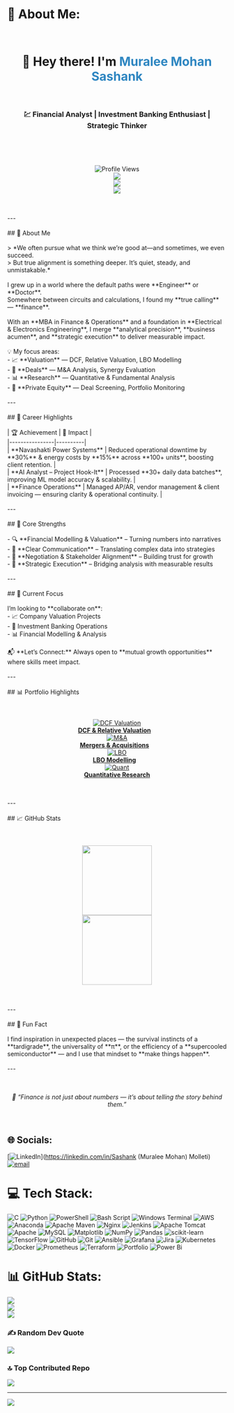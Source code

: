 # 💫 About Me:
<!-- Header --><br><h1 align="center">👋 Hey there! I'm <span style="color:#2E86C1;">Muralee Mohan Sashank</span></h1><br><h3 align="center">💹 Financial Analyst | Investment Banking Enthusiast | Strategic Thinker</h3><br><br><p align="center"><br>  <img src="https://komarev.com/ghpvc/?username=MuraleeMohanSashank&label=Profile%20Views&color=2E86C1&style=for-the-badge" alt="Profile Views"><br>  <img src="https://img.shields.io/badge/Finance%20%26%20Valuation-Expert-2E86C1?style=for-the-badge"><br>  <img src="https://img.shields.io/badge/Investment%20Banking-Passion-117A65?style=for-the-badge"><br>  <img src="https://img.shields.io/badge/Quantitative%20Research-Driven-9B59B6?style=for-the-badge"><br></p><br><br>---<br><br>## 🌟 About Me  <br><br>> *We often pursue what we think we’re good at—and sometimes, we even succeed.  <br>> But true alignment is something deeper. It’s quiet, steady, and unmistakable.*  <br><br>I grew up in a world where the default paths were **Engineer** or **Doctor**.  <br>Somewhere between circuits and calculations, I found my **true calling** — **finance**.  <br><br>With an **MBA in Finance & Operations** and a foundation in **Electrical & Electronics Engineering**, I merge **analytical precision**, **business acumen**, and **strategic execution** to deliver measurable impact.  <br><br>💡 My focus areas:  <br>- 📈 **Valuation** — DCF, Relative Valuation, LBO Modelling  <br>- 🤝 **Deals** — M&A Analysis, Synergy Evaluation  <br>- 📊 **Research** — Quantitative & Fundamental Analysis  <br>- 🏦 **Private Equity** — Deal Screening, Portfolio Monitoring  <br><br>---<br><br>## 💼 Career Highlights  <br><br>| 🏆 Achievement | 📌 Impact |<br>|----------------|----------|<br>| **Navashakti Power Systems** | Reduced operational downtime by **30%** & energy costs by **15%** across **100+ units**, boosting client retention. |<br>| **AI Analyst – Project Hook-It** | Processed **30+ daily data batches**, improving ML model accuracy & scalability. |<br>| **Finance Operations** | Managed AP/AR, vendor management & client invoicing — ensuring clarity & operational continuity. |<br><br>---<br><br>## 🧩 Core Strengths  <br><br>- 🔍 **Financial Modelling & Valuation** – Turning numbers into narratives  <br>- 💬 **Clear Communication** – Translating complex data into strategies  <br>- 🤝 **Negotiation & Stakeholder Alignment** – Building trust for growth  <br>- 🚀 **Strategic Execution** – Bridging analysis with measurable results  <br><br>---<br><br>## 🎯 Current Focus  <br><br>I’m looking to **collaborate on**:  <br>- 📈 Company Valuation Projects  <br>- 🏦 Investment Banking Operations  <br>- 📊 Financial Modelling & Analysis  <br><br>📬 **Let’s Connect:** Always open to **mutual growth opportunities** where skills meet impact.  <br><br>---<br><br>## 📊 Portfolio Highlights  <br><br><p align="center"><br>  <a href="#"><img src="https://img.icons8.com/color/96/financial-analytics.png" alt="DCF Valuation"/><br><b>DCF & Relative Valuation</b></a> &nbsp;&nbsp;<br>  <a href="#"><img src="https://img.icons8.com/color/96/handshake.png" alt="M&A"/><br><b>Mergers & Acquisitions</b></a> &nbsp;&nbsp;<br>  <a href="#"><img src="https://img.icons8.com/color/96/futures.png" alt="LBO"/><br><b>LBO Modelling</b></a> &nbsp;&nbsp;<br>  <a href="#"><img src="https://img.icons8.com/color/96/data-configuration.png" alt="Quant"/><br><b>Quantitative Research</b></a><br></p><br><br>---<br><br>## 📈 GitHub Stats  <br><br><p align="center"><br>  <img src="https://github-readme-stats.vercel.app/api?username=MuraleeMohanSashank&show_icons=true&theme=blueberry&hide_border=true" height="160"><br>  <img src="https://github-readme-stats.vercel.app/api/top-langs/?username=MuraleeMohanSashank&layout=compact&theme=blueberry&hide_border=true" height="160"><br></p><br><br>---<br><br>## 📌 Fun Fact  <br><br>I find inspiration in unexpected places — the survival instincts of a **tardigrade**, the universality of **π**, or the efficiency of a **supercooled semiconductor** — and I use that mindset to **make things happen**.<br><br>---<br><br><p align="center"><br>  <i>📌 “Finance is not just about numbers — it’s about telling the story behind them.”</i><br></p><br>


## 🌐 Socials:
[![LinkedIn](https://img.shields.io/badge/LinkedIn-%230077B5.svg?logo=linkedin&logoColor=white)](https://linkedin.com/in/Sashank (Muralee Mohan) Molleti) [![email](https://img.shields.io/badge/Email-D14836?logo=gmail&logoColor=white)](mailto:muraleemohansashank30@gmail.com) 

# 💻 Tech Stack:
![C](https://img.shields.io/badge/c-%2300599C.svg?style=for-the-badge&logo=c&logoColor=white) ![Python](https://img.shields.io/badge/python-3670A0?style=for-the-badge&logo=python&logoColor=ffdd54) ![PowerShell](https://img.shields.io/badge/PowerShell-%235391FE.svg?style=for-the-badge&logo=powershell&logoColor=white) ![Bash Script](https://img.shields.io/badge/bash_script-%23121011.svg?style=for-the-badge&logo=gnu-bash&logoColor=white) ![Windows Terminal](https://img.shields.io/badge/Windows%20Terminal-%234D4D4D.svg?style=for-the-badge&logo=windows-terminal&logoColor=white) ![AWS](https://img.shields.io/badge/AWS-%23FF9900.svg?style=for-the-badge&logo=amazon-aws&logoColor=white) ![Anaconda](https://img.shields.io/badge/Anaconda-%2344A833.svg?style=for-the-badge&logo=anaconda&logoColor=white) ![Apache Maven](https://img.shields.io/badge/Apache%20Maven-C71A36?style=for-the-badge&logo=Apache%20Maven&logoColor=white) ![Nginx](https://img.shields.io/badge/nginx-%23009639.svg?style=for-the-badge&logo=nginx&logoColor=white) ![Jenkins](https://img.shields.io/badge/jenkins-%232C5263.svg?style=for-the-badge&logo=jenkins&logoColor=white) ![Apache Tomcat](https://img.shields.io/badge/apache%20tomcat-%23F8DC75.svg?style=for-the-badge&logo=apache-tomcat&logoColor=black) ![Apache](https://img.shields.io/badge/apache-%23D42029.svg?style=for-the-badge&logo=apache&logoColor=white) ![MySQL](https://img.shields.io/badge/mysql-4479A1.svg?style=for-the-badge&logo=mysql&logoColor=white) ![Matplotlib](https://img.shields.io/badge/Matplotlib-%23ffffff.svg?style=for-the-badge&logo=Matplotlib&logoColor=black) ![NumPy](https://img.shields.io/badge/numpy-%23013243.svg?style=for-the-badge&logo=numpy&logoColor=white) ![Pandas](https://img.shields.io/badge/pandas-%23150458.svg?style=for-the-badge&logo=pandas&logoColor=white) ![scikit-learn](https://img.shields.io/badge/scikit--learn-%23F7931E.svg?style=for-the-badge&logo=scikit-learn&logoColor=white) ![TensorFlow](https://img.shields.io/badge/TensorFlow-%23FF6F00.svg?style=for-the-badge&logo=TensorFlow&logoColor=white) ![GitHub](https://img.shields.io/badge/github-%23121011.svg?style=for-the-badge&logo=github&logoColor=white) ![Git](https://img.shields.io/badge/git-%23F05033.svg?style=for-the-badge&logo=git&logoColor=white) ![Ansible](https://img.shields.io/badge/ansible-%231A1918.svg?style=for-the-badge&logo=ansible&logoColor=white) ![Grafana](https://img.shields.io/badge/grafana-%23F46800.svg?style=for-the-badge&logo=grafana&logoColor=white) ![Jira](https://img.shields.io/badge/jira-%230A0FFF.svg?style=for-the-badge&logo=jira&logoColor=white) ![Kubernetes](https://img.shields.io/badge/kubernetes-%23326ce5.svg?style=for-the-badge&logo=kubernetes&logoColor=white) ![Docker](https://img.shields.io/badge/docker-%230db7ed.svg?style=for-the-badge&logo=docker&logoColor=white) ![Prometheus](https://img.shields.io/badge/Prometheus-E6522C?style=for-the-badge&logo=Prometheus&logoColor=white) ![Terraform](https://img.shields.io/badge/terraform-%235835CC.svg?style=for-the-badge&logo=terraform&logoColor=white) ![Portfolio](https://img.shields.io/badge/Portfolio-%23000000.svg?style=for-the-badge&logo=firefox&logoColor=#FF7139) ![Power Bi](https://img.shields.io/badge/power_bi-F2C811?style=for-the-badge&logo=powerbi&logoColor=black)
# 📊 GitHub Stats:
![](https://github-readme-stats.vercel.app/api?username=ImpactXplorer&theme=dark&hide_border=false&include_all_commits=false&count_private=false)<br/>
![](https://nirzak-streak-stats.vercel.app/?user=ImpactXplorer&theme=dark&hide_border=false)<br/>
![](https://github-readme-stats.vercel.app/api/top-langs/?username=ImpactXplorer&theme=dark&hide_border=false&include_all_commits=false&count_private=false&layout=compact)

### ✍️ Random Dev Quote
![](https://quotes-github-readme.vercel.app/api?type=horizontal&theme=radical)

### 🔝 Top Contributed Repo
![](https://github-contributor-stats.vercel.app/api?username=ImpactXplorer&limit=5&theme=dark&combine_all_yearly_contributions=true)

---
[![](https://visitcount.itsvg.in/api?id=ImpactXplorer&icon=4&color=0)](https://visitcount.itsvg.in)

<!-- Proudly created with GPRM ( https://gprm.itsvg.in ) -->
